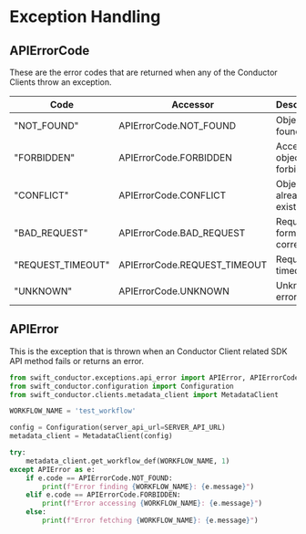 # Exception Handling

## APIErrorCode

These are the error codes that are returned when any of the Conductor Clients throw an exception.

| Code  | Accessor | Description |
| --- | --- | --- |
|"NOT_FOUND"|APIErrorCode.NOT_FOUND|Object not found|
|"FORBIDDEN"|APIErrorCode.FORBIDDEN|Access to object is forbidden|
|"CONFLICT"|APIErrorCode.CONFLICT|Object already exists|
|"BAD_REQUEST"|APIErrorCode.BAD_REQUEST|Request not formed correctly|
|"REQUEST_TIMEOUT"|APIErrorCode.REQUEST_TIMEOUT|Request timed out|
|"UNKNOWN"|APIErrorCode.UNKNOWN|Unknown error|

## APIError

This is the exception that is thrown when an Conductor Client related SDK API method fails or returns an error.

```python
from swift_conductor.exceptions.api_error import APIError, APIErrorCode
from swift_conductor.configuration import Configuration
from swift_conductor.clients.metadata_client import MetadataClient

WORKFLOW_NAME = 'test_workflow'

config = Configuration(server_api_url=SERVER_API_URL)
metadata_client = MetadataClient(config)

try:
    metadata_client.get_workflow_def(WORKFLOW_NAME, 1)
except APIError as e:
    if e.code == APIErrorCode.NOT_FOUND:
        print(f"Error finding {WORKFLOW_NAME}: {e.message}")
    elif e.code == APIErrorCode.FORBIDDEN:
        print(f"Error accessing {WORKFLOW_NAME}: {e.message}")
    else:
        print(f"Error fetching {WORKFLOW_NAME}: {e.message}")
    
```
